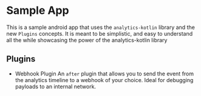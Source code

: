 # Sample App
This is a sample android app that uses the `analytics-kotlin` library and the new `Plugins` concepts. It is meant to be simplistic, and easy to understand all the while showcasing the power of the analytics-kotlin library

## Plugins
- Webhook Plugin
An `after` plugin that allows you to send the event from the analytics timeline to a webhook of your choice. Ideal for debugging payloads to an internal network.
